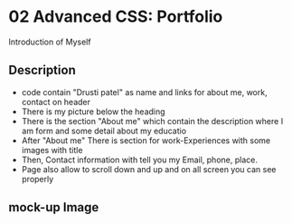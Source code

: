 # 02 Advanced CSS: Portfolio
  Introduction of Myself
  
  ## Description 
  
  * code contain "Drusti patel" as name and links for about me, work, contact on header
  * There is my picture below the heading
  * There is the section "About me" which contain the description where I am form and some detail about my educatio
  * After "About me" There is section for work-Experiences with some images with title
  * Then, Contact information with tell you my Email, phone, place.
  * Page also allow to scroll down and up and on all screen you can see properly
  
  
  ## mock-up Image
   
  
  
 
